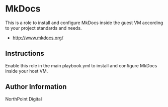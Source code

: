 # MkDocs

This is a role to install and configure MkDocs inside the guest VM according to your project standards and needs.

 * http://www.mkdocs.org/

## Instructions

Enable this role in the main playbook.yml to install and configure MkDocs inside your host VM.

## Author Information

NorthPoint Digital

